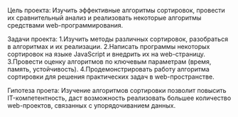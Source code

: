 Цель проекта:
Изучить эффективные алгоритмы сортировок, провести их сравнительный анализ и реализовать некоторые алгоритмы средствами web-программирования.

Задачи проекта:
1.Изучить методы различных сортировок, разобраться в алгоритмах  и их реализации.
2.Написать программы некоторых сортировок на языке JavaScript и внедрить их на web-страницу.
3.Провести оценку алгоритмов по ключевым параметрам (время, память, устойчивость).
4.Продемонстрировать работу алгоритма сортировки для решения практических задач в web-пространстве.

Гипотеза проета:
Изучение алгоритмов сортировки позволит повысить IT-компетентность, даст возможность реализовать большее количество web-проектов, связанных с упорядочиванием данных.
